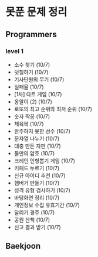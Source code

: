 # 못푼 문제 정리

## Programmers
### level 1
- 소수 찾기 (10/7)
- 덧칠하기 (10/7)
- 기사단원의 무기 (10/7)
- 실패율 (10/7)
- [1차] 다트 게임 (10/7)
- 옹알이 (2) (10/7)
- 로또의 최고 순위와 최저 순위 (10/7)
- 숫자 짝꿍 (10/7)
- 체육복 (10/7)
- 완주하지 못한 선수 (10/7)
- 문자열 나누기 (10/7)
- 대충 만든 자판 (10/7)
- 둘만의 암호 (10/7)
- 크레인 인형뽑기 게임 (10/7)
- 키패드 누르기 (10/7)
- 신규 아이디 추천 (10/7)
- 햄버거 만들기 (10/7)
- 성격 유형 검사하기 (10/7)
- 바탕화면 정리 (10/7)
- 개인정보 수집 유효기간 (10/7)
- 달리기 경주 (10/7)
- 공원 산책 (10/7)
- 신고 결과 받기 (10/7)

## Baekjoon
